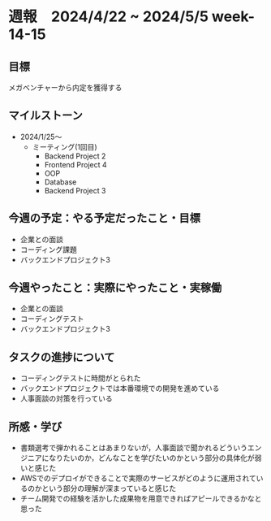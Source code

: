 # 週報　2024/4/22 ~ 2024/5/5 week-14-15

## 目標
メガベンチャーから内定を獲得する

## マイルストーン
- 2024/1/25〜
  - ミーティング(1回目)
    - Backend Project 2
    - Frontend Project 4
    - OOP
    - Database
    - Backend Project 3

## 今週の予定：やる予定だったこと・目標
- 企業との面談
- コーディング課題
- バックエンドプロジェクト3

## 今週やったこと：実際にやったこと・実稼働
- 企業との面談
- コーディングテスト
- バックエンドプロジェクト3

## タスクの進捗について
- コーディングテストに時間がとられた
- バックエンドプロジェクトでは本番環境での開発を進めている
- 人事面談の対策を行っている


## 所感・学び
- 書類選考で弾かれることはあまりないが，人事面談で聞かれるどういうエンジニアになりたいのか，どんなことを学びたいのかという部分の具体化が弱いと感じた
- AWSでのデプロイができることで実際のサービスがどのように運用されているのかという部分の理解が深まっていると感じた
- チーム開発での経験を活かした成果物を用意できればアピールできるかなと思った


